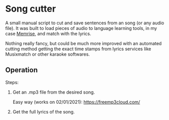 # Song cutter
A small manual script to cut and save sentences from an song (or any audio file). It was built to load pieces of audio to language learning tools, in my case [Memrise](https://www.memrise.com/), and match with the lyrics.

Nothing really fancy, but could be much more improved with an automated cutting method getting the exact time stamps from lyrics services like Musixmatch or other karaoke softwares. 

## Operation

Steps:

1. Get an .mp3 file from the desired song. 

   Easy way (works on 02/01/2021): https://freemp3cloud.com/

2. Get the full lyrics of the song.

   

